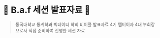 # :cherry_blossom: B.a.f 세션 발표자료 :cherry_blossom:

> 동국대학교 통계학과 빅데이터 학회 비어플 발표자료        4기 멤버이자 4대 부회장으로서 직접 준비하여 진행한 세션 자료
